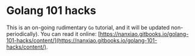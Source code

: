 # Golang 101 hacks
This is an on-going rudimentary `Go` tutorial, and it will be updated non-periodically). You can read it online: [https://nanxiao.gitbooks.io/golang-101-hacks/content/](https://nanxiao.gitbooks.io/golang-101-hacks/content/).